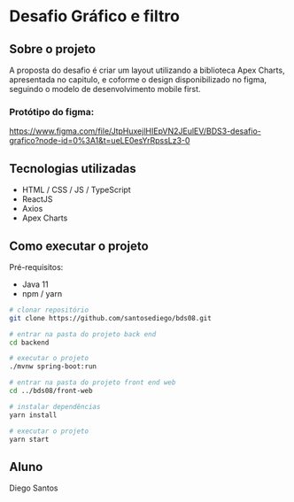 # Desafio Gráfico e filtro

## Sobre o projeto

A proposta do desafio é criar um layout utilizando a biblioteca Apex Charts, apresentada no capitulo, e coforme o design disponibilizado no figma, seguindo o modelo de desenvolvimento mobile first.

### Protótipo do figma:

https://www.figma.com/file/JtpHuxejlHIEpVN2JEulEV/BDS3-desafio-grafico?node-id=0%3A1&t=ueLE0esYrRpssLz3-0

## Tecnologias utilizadas

- HTML / CSS / JS / TypeScript
- ReactJS
- Axios
- Apex Charts

## Como executar o projeto

Pré-requisitos:
- Java 11
- npm / yarn

```bash
# clonar repositório
git clone https://github.com/santosediego/bds08.git

# entrar na pasta do projeto back end
cd backend

# executar o projeto
./mvnw spring-boot:run

# entrar na pasta do projeto front end web
cd ../bds08/front-web

# instalar dependências
yarn install

# executar o projeto
yarn start
```

## Aluno

Diego Santos
